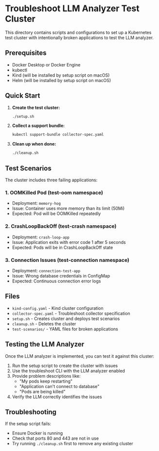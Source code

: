 # Troubleshoot LLM Analyzer Test Cluster

This directory contains scripts and configurations to set up a Kubernetes test cluster with intentionally broken applications to test the LLM analyzer.

## Prerequisites

- Docker Desktop or Docker Engine
- kubectl
- Kind (will be installed by setup script on macOS)
- Helm (will be installed by setup script on macOS)

## Quick Start

1. **Create the test cluster:**
   ```bash
   ./setup.sh
   ```

2. **Collect a support bundle:**
   ```bash
   kubectl support-bundle collector-spec.yaml
   ```

3. **Clean up when done:**
   ```bash
   ./cleanup.sh
   ```

## Test Scenarios

The cluster includes three failing applications:

### 1. OOMKilled Pod (test-oom namespace)
- Deployment: `memory-hog`
- Issue: Container uses more memory than its limit (50Mi)
- Expected: Pod will be OOMKilled repeatedly

### 2. CrashLoopBackOff (test-crash namespace)
- Deployment: `crash-loop-app`
- Issue: Application exits with error code 1 after 5 seconds
- Expected: Pods will be in CrashLoopBackOff state

### 3. Connection Issues (test-connection namespace)
- Deployment: `connection-test-app`
- Issue: Wrong database credentials in ConfigMap
- Expected: Continuous connection error logs

## Files

- `kind-config.yaml` - Kind cluster configuration
- `collector-spec.yaml` - Troubleshoot collector specification
- `setup.sh` - Creates cluster and deploys test scenarios
- `cleanup.sh` - Deletes the cluster
- `test-scenarios/` - YAML files for broken applications

## Testing the LLM Analyzer

Once the LLM analyzer is implemented, you can test it against this cluster:

1. Run the setup script to create the cluster with issues
2. Use the troubleshoot CLI with the LLM analyzer enabled
3. Provide problem descriptions like:
   - "My pods keep restarting"
   - "Application can't connect to database"
   - "Pods are being killed"
4. Verify the LLM correctly identifies the issues

## Troubleshooting

If the setup script fails:
- Ensure Docker is running
- Check that ports 80 and 443 are not in use
- Try running `./cleanup.sh` first to remove any existing cluster